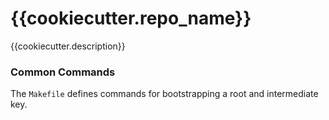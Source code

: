 {{cookiecutter.repo_name}}
==============================

{{cookiecutter.description}}

### Common Commands

The `Makefile` defines commands for bootstrapping a root and intermediate key.

